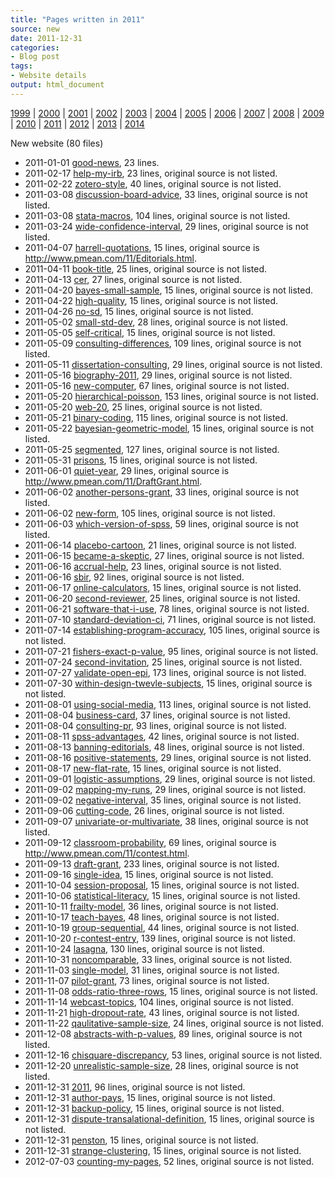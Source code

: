 ```yaml
---
title: "Pages written in 2011"
source: new
date: 2011-12-31
categories:
- Blog post
tags:
- Website details
output: html_document
---
```

 
[1999](http://new.pmean.com/1999/) | [2000](http://new.pmean.com/2000/) | [2001](http://new.pmean.com/2001/) | [2002](http://new.pmean.com/2002/) | [2003](http://new.pmean.com/2003/) | [2004](http://new.pmean.com/2004/) | [2005](http://new.pmean.com/2005/) | [2006](http://new.pmean.com/2006/) | [2007](http://new.pmean.com/2007/) | [2008](http://new.pmean.com/2008/) | [2009](http://new.pmean.com/2009/) | [2010](http://new.pmean.com/2010/) | [2011](http://new.pmean.com/2011/) | [2012](http://new.pmean.com/2012/) | [2013](http://new.pmean.com/2013/) | [2014](http://new.pmean.com/2014/)
 
New website (80 files)
 
+ 2011-01-01 [good-news](http://new.pmean.com/good-news/),  23 lines.  
+ 2011-02-17 [help-my-irb](http://new.pmean.com/help-my-irb/),  23 lines, original source is not listed.  
+ 2011-02-22 [zotero-style](http://new.pmean.com/zotero-style/),  40 lines, original source is not listed.  
+ 2011-03-08 [discussion-board-advice](http://new.pmean.com/discussion-board-advice/),  33 lines, original source is not listed.  
+ 2011-03-08 [stata-macros](http://new.pmean.com/stata-macros/),  104 lines, original source is not listed.  
+ 2011-03-24 [wide-confidence-interval](http://new.pmean.com/wide-confidence-interval/),  29 lines, original source is not listed.  
+ 2011-04-07 [harrell-quotations](http://new.pmean.com/harrell-quotations/),  15 lines, original source is http://www.pmean.com/11/Editorials.html.  
+ 2011-04-11 [book-title](http://new.pmean.com/book-title/),  25 lines, original source is not listed.  
+ 2011-04-13 [cer](http://new.pmean.com/cer/),  27 lines, original source is not listed.  
+ 2011-04-20 [bayes-small-sample](http://new.pmean.com/bayes-small-sample/),  15 lines, original source is not listed.  
+ 2011-04-22 [high-quality](http://new.pmean.com/high-quality/),  15 lines, original source is not listed.  
+ 2011-04-26 [no-sd](http://new.pmean.com/no-sd/),  15 lines, original source is not listed.  
+ 2011-05-02 [small-std-dev](http://new.pmean.com/small-std-dev/),  28 lines, original source is not listed.  
+ 2011-05-05 [self-critical](http://new.pmean.com/self-critical/),  15 lines, original source is not listed.  
+ 2011-05-09 [consulting-differences](http://new.pmean.com/consulting-differences/),  109 lines, original source is not listed.  
+ 2011-05-11 [dissertation-consulting](http://new.pmean.com/dissertation-consulting/),  29 lines, original source is not listed.  
+ 2011-05-16 [biography-2011](http://new.pmean.com/biography-2011/),  29 lines, original source is not listed.  
+ 2011-05-16 [new-computer](http://new.pmean.com/new-computer/),  67 lines, original source is not listed.  
+ 2011-05-20 [hierarchical-poisson](http://new.pmean.com/hierarchical-poisson/),  153 lines, original source is not listed.  
+ 2011-05-20 [web-20](http://new.pmean.com/web-20/),  25 lines, original source is not listed.  
+ 2011-05-21 [binary-coding](http://new.pmean.com/binary-coding/),  115 lines, original source is not listed.  
+ 2011-05-22 [bayesian-geometric-model](http://new.pmean.com/bayesian-geometric-model/),  15 lines, original source is not listed.  
+ 2011-05-25 [segmented](http://new.pmean.com/segmented/),  127 lines, original source is not listed.  
+ 2011-05-31 [prisons](http://new.pmean.com/prisons/),  15 lines, original source is not listed.  
+ 2011-06-01 [quiet-year](http://new.pmean.com/quiet-year/),  29 lines, original source is http://www.pmean.com/11/DraftGrant.html.  
+ 2011-06-02 [another-persons-grant](http://new.pmean.com/another-persons-grant/),  33 lines, original source is not listed.  
+ 2011-06-02 [new-form](http://new.pmean.com/new-form/),  105 lines, original source is not listed.  
+ 2011-06-03 [which-version-of-spss](http://new.pmean.com/which-version-of-spss/),  59 lines, original source is not listed.  
+ 2011-06-14 [placebo-cartoon](http://new.pmean.com/placebo-cartoon/),  21 lines, original source is not listed.  
+ 2011-06-15 [became-a-skeptic](http://new.pmean.com/became-a-skeptic/),  27 lines, original source is not listed.  
+ 2011-06-16 [accrual-help](http://new.pmean.com/accrual-help/),  23 lines, original source is not listed.  
+ 2011-06-16 [sbir](http://new.pmean.com/sbir/),  92 lines, original source is not listed.  
+ 2011-06-17 [online-calculators](http://new.pmean.com/online-calculators/),  15 lines, original source is not listed.  
+ 2011-06-20 [second-reviewer](http://new.pmean.com/second-reviewer/),  25 lines, original source is not listed.  
+ 2011-06-21 [software-that-i-use](http://new.pmean.com/software-that-i-use/),  78 lines, original source is not listed.  
+ 2011-07-10 [standard-deviation-ci](http://new.pmean.com/standard-deviation-ci/),  71 lines, original source is not listed.  
+ 2011-07-14 [establishing-program-accuracy](http://new.pmean.com/establishing-program-accuracy/),  105 lines, original source is not listed.  
+ 2011-07-21 [fishers-exact-p-value](http://new.pmean.com/fishers-exact-p-value/),  95 lines, original source is not listed.  
+ 2011-07-24 [second-invitation](http://new.pmean.com/second-invitation/),  25 lines, original source is not listed.  
+ 2011-07-27 [validate-open-epi](http://new.pmean.com/validate-open-epi/),  173 lines, original source is not listed.  
+ 2011-07-30 [within-design-twevle-subjects](http://new.pmean.com/within-design-twevle-subjects/),  15 lines, original source is not listed.  
+ 2011-08-01 [using-social-media](http://new.pmean.com/using-social-media/),  113 lines, original source is not listed.  
+ 2011-08-04 [business-card](http://new.pmean.com/business-card/),  37 lines, original source is not listed.  
+ 2011-08-04 [consulting-pr](http://new.pmean.com/consulting-pr/),  93 lines, original source is not listed.  
+ 2011-08-11 [spss-advantages](http://new.pmean.com/spss-advantages/),  42 lines, original source is not listed.  
+ 2011-08-13 [banning-editorials](http://new.pmean.com/banning-editorials/),  48 lines, original source is not listed.  
+ 2011-08-16 [positive-statements](http://new.pmean.com/positive-statements/),  29 lines, original source is not listed.  
+ 2011-08-17 [new-flat-rate](http://new.pmean.com/new-flat-rate/),  15 lines, original source is not listed.  
+ 2011-09-01 [logistic-assumptions](http://new.pmean.com/logistic-assumptions/),  29 lines, original source is not listed.  
+ 2011-09-02 [mapping-my-runs](http://new.pmean.com/mapping-my-runs/),  29 lines, original source is not listed.  
+ 2011-09-02 [negative-interval](http://new.pmean.com/negative-interval/),  35 lines, original source is not listed.  
+ 2011-09-06 [cutting-code](http://new.pmean.com/cutting-code/),  26 lines, original source is not listed.  
+ 2011-09-07 [univariate-or-multivariate](http://new.pmean.com/univariate-or-multivariate/),  38 lines, original source is not listed.  
+ 2011-09-12 [classroom-probability](http://new.pmean.com/classroom-probability/),  69 lines, original source is http://www.pmean.com/11/contest.html.  
+ 2011-09-13 [draft-grant](http://new.pmean.com/draft-grant/),  233 lines, original source is not listed.  
+ 2011-09-16 [single-idea](http://new.pmean.com/single-idea/),  15 lines, original source is not listed.  
+ 2011-10-04 [session-proposal](http://new.pmean.com/session-proposal/),  15 lines, original source is not listed.  
+ 2011-10-06 [statistical-literacy](http://new.pmean.com/statistical-literacy/),  15 lines, original source is not listed.  
+ 2011-10-11 [frailty-model](http://new.pmean.com/frailty-model/),  36 lines, original source is not listed.  
+ 2011-10-17 [teach-bayes](http://new.pmean.com/teach-bayes/),  48 lines, original source is not listed.  
+ 2011-10-19 [group-sequential](http://new.pmean.com/group-sequential/),  44 lines, original source is not listed.  
+ 2011-10-20 [r-contest-entry](http://new.pmean.com/r-contest-entry/),  139 lines, original source is not listed.  
+ 2011-10-24 [lasagna](http://new.pmean.com/lasagna/),  130 lines, original source is not listed.  
+ 2011-10-31 [noncomparable](http://new.pmean.com/noncomparable/),  33 lines, original source is not listed.  
+ 2011-11-03 [single-model](http://new.pmean.com/single-model/),  31 lines, original source is not listed.  
+ 2011-11-07 [pilot-grant](http://new.pmean.com/pilot-grant/),  73 lines, original source is not listed.  
+ 2011-11-08 [odds-ratio-three-rows](http://new.pmean.com/odds-ratio-three-rows/),  15 lines, original source is not listed.  
+ 2011-11-14 [webcast-topics](http://new.pmean.com/webcast-topics/),  104 lines, original source is not listed.  
+ 2011-11-21 [high-dropout-rate](http://new.pmean.com/high-dropout-rate/),  43 lines, original source is not listed.  
+ 2011-11-22 [qaulitative-sample-size](http://new.pmean.com/qaulitative-sample-size/),  24 lines, original source is not listed.  
+ 2011-12-08 [abstracts-with-p-values](http://new.pmean.com/abstracts-with-p-values/),  89 lines, original source is not listed.  
+ 2011-12-16 [chisquare-discrepancy](http://new.pmean.com/chisquare-discrepancy/),  53 lines, original source is not listed.  
+ 2011-12-20 [unrealistic-sample-size](http://new.pmean.com/unrealistic-sample-size/),  28 lines, original source is not listed.  
+ 2011-12-31 [2011](http://new.pmean.com/2011/),  96 lines, original source is not listed.  
+ 2011-12-31 [author-pays](http://new.pmean.com/author-pays/),  15 lines, original source is not listed.  
+ 2011-12-31 [backup-policy](http://new.pmean.com/backup-policy/),  15 lines, original source is not listed.  
+ 2011-12-31 [dispute-transalational-definition](http://new.pmean.com/dispute-transalational-definition/),  15 lines, original source is not listed.  
+ 2011-12-31 [penston](http://new.pmean.com/penston/),  15 lines, original source is not listed.  
+ 2011-12-31 [strange-clustering](http://new.pmean.com/strange-clustering/),  15 lines, original source is not listed.  
+ 2012-07-03 [counting-my-pages](http://new.pmean.com/counting-my-pages/),  52 lines, original source is not listed.
 
